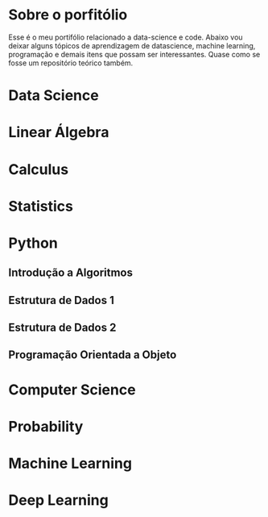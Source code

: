 # Sobre o porfitólio 
Esse é o meu portifólio relacionado a data-science e code. Abaixo vou deixar alguns tópicos de aprendizagem de datascience, machine learning, programação e demais itens que possam ser interessantes. Quase como se fosse um repositório teórico também. 

# Data Science

# Linear Álgebra 


# Calculus 


# Statistics 


# Python
## Introdução a Algoritmos

## Estrutura de Dados 1 
## Estrutura de Dados 2
## Programação Orientada a Objeto

# Computer Science 


# Probability 


# Machine Learning 


# Deep Learning
